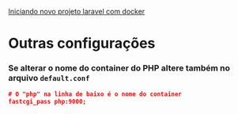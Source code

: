 [Iniciando novo projeto laravel com docker](https://github.com/thiagotrancoso/docker/wiki/Iniciando-novo-projeto-laravel-com-docker)

# Outras configurações
### Se alterar o nome do container do PHP altere também no arquivo `default.conf`

```json
# O "php" na linha de baixo é o nome do container
fastcgi_pass php:9000;
```
